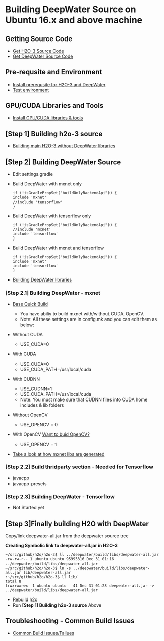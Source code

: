 # Building DeepWater Source on Ubuntu 16.x and above machine #

## Getting Source Code ##
 - [Get H2O-3 Source Code](https://github.com/Avkash/mldl/blob/master/pages/h2o_source.md)
 - [Get DeepWater Source Code](https://github.com/Avkash/mldl/blob/master/pages/h2o_source.md)

## Pre-requsite and Environment ##
 - [Install prerequsite for H2O-3 and DeepWater](https://github.com/Avkash/mldl/blob/master/pages/h2o_dw_prerequsite.md)
 - [Test environment](https://github.com/Avkash/mldl/blob/master/pages/h2o_test_environment.md)

## GPU/CUDA Libraries and Tools ##

 - [Install GPU/CUDA libraries & tools](https://github.com/Avkash/mldl/blob/master/pages/cuda_gpu.md)

## [Step 1] Building h2o-3 source ##
   - [Building main H2O-3 without DeepWater libraries](https://github.com/Avkash/mldl/blob/master/pages/h2o_build_core.md)

## [Step 2] Building DeepWater Source ##

 - Edit settings.gradle
 - Build DeepWater with mxnet only
 
   ```
   if (!isGradlePropSet("buildOnlyBackendApi")) {
   include 'mxnet'
   //include 'tensorflow'
   }
   ```
 - Build DeepWater with tensorflow only
 
   ```
   if (!isGradlePropSet("buildOnlyBackendApi")) {
   //include 'mxnet'
   include 'tensorflow'
   }
   ```
 - Build DeepWater with mxnet and tensorflow
 
   ```
   if (!isGradlePropSet("buildOnlyBackendApi")) {
   include 'mxnet'
   include 'tensorflow'
   }
   ```
 - [Building DeepWater libraries](https://github.com/Avkash/mldl/blob/master/pages/h2o_build_dw.md)

### [Step 2.1] Building DeepWater - mxnet ###

   - [Base Quick Build](https://github.com/Avkash/mldl/blob/master/pages/mxnet_build_base.md)
     - You have abiliy to build mxnet with/without CUDA, OpenCV. 
     - Note: All these settings are in config.mk and you can edit them as below:  
   - Without CUDA 
     - USE_CUDA=0
   - With CUDA
     - USE_CUDA=0
     - USE_CUDA_PATH=/usr/local/cuda     
   - With CUDNN
     - USE_CUDNN=1
     - USE_CUDA_PATH=/usr/local/cuda     
     - Note: You must make sure that CUDNN files into CUDA home includes & lib folders
   - Without OpenCV
     - USE_OPENCV = 0
   - With OpenCV [Want to buid OpenCV?](https://github.com/Avkash/mldl/blob/master/pages/opencv_build.md) 
     - USE_OPENCV = 1
      
   - [Take a look at how mxnet libs are generated](https://github.com/Avkash/mldl/blob/master/pages/mxnet_libs.md) 
   
### [Step 2.2] Build thridparty section - Needed for Tensorflow ###
   - javacpp
   - javacpp-presets
   
### [Step 2.3] Building DeepWater - Tensorflow ###
   
   - Not Started yet

## [Step 3]Finally building H2O with DeepWater ###

Copy/link deepwater-all.jar from the deepwater source tree

**Creating Symbolic link to deepwater-all.jar in H2O-3**

 ```
~/src/github/h2o/h2o-3$ ll ../deepwater/build/libs/deepwater-all.jar
-rw-rw-r-- 1 ubuntu ubuntu 95995316 Dec 31 01:16 ../deepwater/build/libs/deepwater-all.jar
~/src/github/h2o/h2o-3$ ln -s ../deepwater/build/libs/deepwater-all.jar lib/deepwater-all.jar
:~/src/github/h2o/h2o-3$ ll lib/
total 8
lrwxrwxrwx  1 ubuntu ubuntu   41 Dec 31 01:28 deepwater-all.jar -> ../deepwater/build/libs/deepwater-all.jar
 ```
 
 - Rebuild h2o
  - Run **[Step 1] Building h2o-3 source** Above

## Troubleshooting - Common Build Issues ###

 - [Common Build Issues/Failues](https://github.com/Avkash/mldl/blob/master/pages/build_troubleshooting.md)
